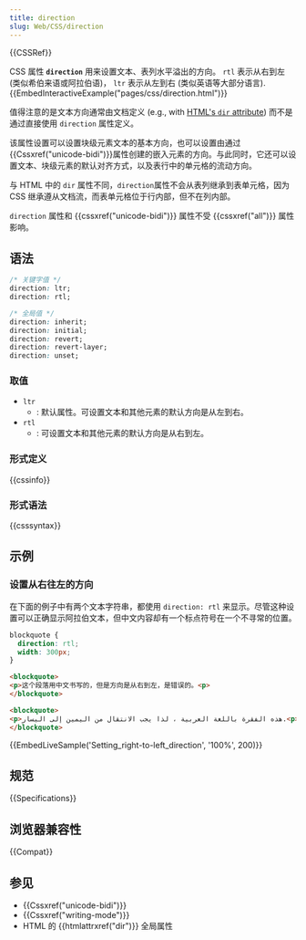 ```yaml
---
title: direction
slug: Web/CSS/direction
---
```


{{CSSRef}}

CSS 属性 **`direction`** 用来设置文本、表列水平溢出的方向。 `rtl` 表示从右到左 (类似希伯来语或阿拉伯语)， `ltr` 表示从左到右 (类似英语等大部分语言).{{EmbedInteractiveExample("pages/css/direction.html")}}

值得注意的是文本方向通常由文档定义 (e.g., with [HTML's `dir` attribute](/zh-CN/docs/Web/HTML/Global_attributes/dir)) 而不是通过直接使用 `direction` 属性定义。

该属性设置可以设置块级元素文本的基本方向，也可以设置由通过 {{Cssxref("unicode-bidi")}}属性创建的嵌入元素的方向。与此同时，它还可以设置文本、块级元素的默认对齐方式，以及表行中的单元格的流动方向。

与 HTML 中的 `dir` 属性不同，`direction`属性不会从表列继承到表单元格，因为 CSS 继承遵从文档流，而表单元格位于行内部，但不在列内部。

`direction` 属性和 {{cssxref("unicode-bidi")}} 属性不受 {{cssxref("all")}} 属性影响。

## 语法

```css
/* 关键字值 */
direction: ltr;
direction: rtl;

/* 全局值 */
direction: inherit;
direction: initial;
direction: revert;
direction: revert-layer;
direction: unset;
```

### 取值

- `ltr`
  - : 默认属性。可设置文本和其他元素的默认方向是从左到右。
- `rtl`
  - : 可设置文本和其他元素的默认方向是从右到左。

### 形式定义

{{cssinfo}}

### 形式语法

{{csssyntax}}

## 示例

### 设置从右往左的方向

在下面的例子中有两个文本字符串，都使用 `direction: rtl` 来显示。尽管这种设置可以正确显示阿拉伯文本，但中文内容却有一个标点符号在一个不寻常的位置。

```css
blockquote {
  direction: rtl;
  width: 300px;
}
```

```html
<blockquote>
<p>这个段落用中文书写的，但是方向是从右到左，是错误的。<p>
</blockquote>

<blockquote>
<p>هذه الفقرة باللغة العربية ، لذا يجب الانتقال من اليمين إلى اليسار.<p>
</blockquote>
```

{{EmbedLiveSample('Setting_right-to-left_direction', '100%', 200)}}

## 规范

{{Specifications}}

## 浏览器兼容性

{{Compat}}

## 参见

- {{Cssxref("unicode-bidi")}}
- {{Cssxref("writing-mode")}}
- HTML 的 {{htmlattrxref("dir")}} 全局属性
